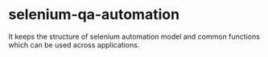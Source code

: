 # selenium-qa-automation
It keeps the structure of selenium automation model and common functions which can be used across applications.
